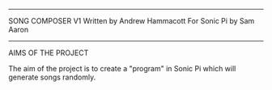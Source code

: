 -------------------------------------------------------------------------------------------

  SONG COMPOSER V1
    Written by Andrew Hammacott
    For Sonic Pi by Sam Aaron

-------------------------------------------------------------------------------------------

 AIMS OF THE PROJECT

 The aim of the project is to create a "program" in Sonic Pi which will 
 generate songs randomly. 
 